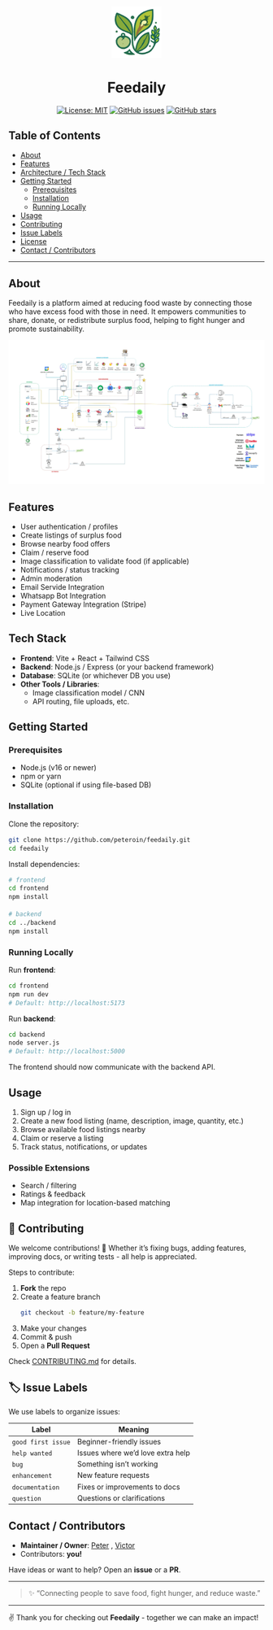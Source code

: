 <div align="center">
    <picture>
      <img alt="feedaily logo" src="assets/feedaily.svg" width="100">
    </picture>
  </a>
  <h1>Feedaily</h1>
</div>

<div align="center">

[![License: MIT](https://img.shields.io/badge/License-MIT-yellow.svg)](LICENSE)   [![GitHub issues](https://img.shields.io/github/issues/peteroin/feedaily)](https://github.com/peteroin/feedaily/issues)    [![GitHub stars](https://img.shields.io/github/stars/peteroin/feedaily)](https://github.com/peteroin/feedaily/stargazers)
</div>

## Table of Contents

- [About](#about)  
- [Features](#features)  
- [Architecture / Tech Stack](#architecture--tech-stack)  
- [Getting Started](#getting-started)  
  - [Prerequisites](#prerequisites)  
  - [Installation](#installation)  
  - [Running Locally](#running-locally)  
- [Usage](#usage)  
- [Contributing](#contributing)  
- [Issue Labels](#issue-labels)  
- [License](#license)  
- [Contact / Contributors](#contact--contributors)  

---

## About

Feedaily is a platform aimed at reducing food waste by connecting those who have excess food with those in need. It empowers communities to share, donate, or redistribute surplus food, helping to fight hunger and promote sustainability.

<div align="center">
    <picture>
      <img alt="feedaily logo" src="assets/DiagramFeedaily.jpg" width="850">
    </picture>
  </a>
</div>


## Features

- User authentication / profiles  
- Create listings of surplus food  
- Browse nearby food offers  
- Claim / reserve food  
- Image classification to validate food (if applicable)  
- Notifications / status tracking  
- Admin moderation  
- Email Servide Integration
- Whatsapp Bot Integration
- Payment Gateway Integration (Stripe)
- Live Location 

## Tech Stack

- **Frontend**: Vite + React + Tailwind CSS  
- **Backend**: Node.js / Express (or your backend framework)  
- **Database**: SQLite (or whichever DB you use)  
- **Other Tools / Libraries**:  
  - Image classification model / CNN  
  - API routing, file uploads, etc.  


## Getting Started

### Prerequisites

- Node.js (v16 or newer)  
- npm or yarn  
- SQLite (optional if using file-based DB)  

### Installation

Clone the repository:

```bash
git clone https://github.com/peteroin/feedaily.git
cd feedaily
```

Install dependencies:

```bash
# frontend
cd frontend
npm install

# backend
cd ../backend
npm install
```

### Running Locally

Run **frontend**:

```bash
cd frontend
npm run dev
# Default: http://localhost:5173
```

Run **backend**:

```bash
cd backend
node server.js
# Default: http://localhost:5000
```

The frontend should now communicate with the backend API.


## Usage

1. Sign up / log in  
2. Create a new food listing (name, description, image, quantity, etc.)  
3. Browse available food listings nearby  
4. Claim or reserve a listing  
5. Track status, notifications, or updates  

### Possible Extensions
- Search / filtering  
- Ratings & feedback  
- Map integration for location-based matching
  
## 🤝 Contributing

We welcome contributions! 🙌 Whether it’s fixing bugs, adding features, improving docs, or writing tests - all help is appreciated.

Steps to contribute:

1. **Fork** the repo  
2. Create a feature branch  
    ```bash
   git checkout -b feature/my-feature
   ```
3. Make your changes  
4. Commit & push  
5. Open a **Pull Request**  

Check [CONTRIBUTING.md](CONTRIBUTING.md) for details.


## 🏷️ Issue Labels

We use labels to organize issues:

| Label              | Meaning                          |
|--------------------|----------------------------------|
| `good first issue` | Beginner-friendly issues         |
| `help wanted`      | Issues where we’d love extra help |
| `bug`              | Something isn’t working          |
| `enhancement`      | New feature requests             |
| `documentation`    | Fixes or improvements to docs    |
| `question`         | Questions or clarifications      |

## Contact / Contributors

- **Maintainer / Owner**: [Peter](https://github.com/peteroin) , [Victor](https://github.com/ictorv) 
- Contributors: **you!**  

Have ideas or want to help? Open an **issue** or a **PR**.  

---

> ✨ “Connecting people to save food, fight hunger, and reduce waste.”  

---

✌️ Thank you for checking out **Feedaily** - together we can make an impact!  